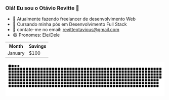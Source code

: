 ### Olá! Eu sou o Otávio Revitte 👋

- 🔭 Atualmente fazendo freelancer de desenvolvimento Web 
- 🌱 Cursando minha pós em Desenvolvimento Full Stack
- 🤔 contate-me no email: revitteotavious@gmail.com
- 😄 Pronomes: Ele/Dele

<table>
  <tr>
    <th>Month</th>
    <th>Savings</th>
  </tr>
  <tr>
    <td>January</td>
    <td>$100</td>
  </tr>
</table>

<picture>
  <source media="(prefers-color-scheme: dark)" srcset="https://raw.githubusercontent.com/revitte/revitte/output/github-contribution-grid-snake-dark.svg">
  <source media="(prefers-color-scheme: light)" srcset="https://raw.githubusercontent.com/revitte/revitte/output/github-contribution-grid-snake.svg">
  <img alt="github contribution grid snake animation" src="https://raw.githubusercontent.com/revitte/revitte/output/github-contribution-grid-snake.svg">
</picture>
